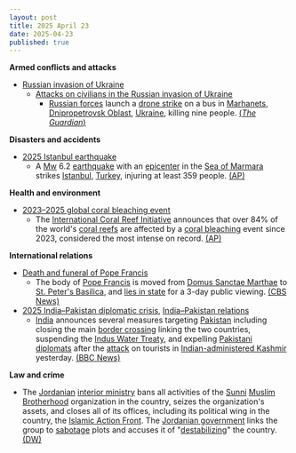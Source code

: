```yaml
---
layout: post
title: 2025 April 23
date: 2025-04-23
published: true
---
```



**Armed conflicts and attacks**

* [Russian invasion of Ukraine](https://en.wikipedia.org/wiki/Russian_invasion_of_Ukraine "Russian invasion of Ukraine")
  + [Attacks on civilians in the Russian invasion of Ukraine](https://en.wikipedia.org/wiki/Attacks_on_civilians_in_the_Russian_invasion_of_Ukraine "Attacks on civilians in the Russian invasion of Ukraine")
    - [Russian forces](https://en.wikipedia.org/wiki/Russian_Armed_Forces "Russian Armed Forces") launch a [drone strike](https://en.wikipedia.org/wiki/Drone_warfare "Drone warfare") on a bus in [Marhanets](https://en.wikipedia.org/wiki/Marhanets "Marhanets"), [Dnipropetrovsk Oblast](https://en.wikipedia.org/wiki/Dnipropetrovsk_Oblast "Dnipropetrovsk Oblast"), [Ukraine](https://en.wikipedia.org/wiki/Ukraine "Ukraine"), killing nine people. [(*The Guardian*)](https://www.theguardian.com/world/2025/apr/23/russia-drone-strike-kill-wave-attacks-ukraine-infrastructure)

**Disasters and accidents**

* [2025 Istanbul earthquake](https://en.wikipedia.org/wiki/2025_Istanbul_earthquake "2025 Istanbul earthquake")
  + A [Mw](https://en.wikipedia.org/wiki/Richter_scale "Richter scale") 6.2 [earthquake](https://en.wikipedia.org/wiki/Earthquake "Earthquake") with an [epicenter](https://en.wikipedia.org/wiki/Epicenter "Epicenter") in the [Sea of Marmara](https://en.wikipedia.org/wiki/Sea_of_Marmara "Sea of Marmara") strikes [Istanbul](https://en.wikipedia.org/wiki/Istanbul "Istanbul"), [Turkey](https://en.wikipedia.org/wiki/Turkey "Turkey"), injuring at least 359 people. [(AP)](https://apnews.com/article/turkey-earthquake-istanbul-sea-marmara-magnitude-emergency-46f20a2c0b6fa3cad7634d28d1f7e5d7)

**Health and environment**

* [2023–2025 global coral bleaching event](https://en.wikipedia.org/wiki/2023%E2%80%932025_global_coral_bleaching_event "2023–2025 global coral bleaching event")
  + The [International Coral Reef Initiative](https://en.wikipedia.org/wiki/International_Coral_Reef_Initiative "International Coral Reef Initiative") announces that over 84% of the world's [coral reefs](https://en.wikipedia.org/wiki/Coral_reef "Coral reef") are affected by a [coral bleaching](https://en.wikipedia.org/wiki/Coral_bleaching#Mass_bleaching_events "Coral bleaching") event since 2023, considered the most intense on record. [(AP)](https://apnews.com/article/coral-reef-bleaching-climate-change-fdbeddf7ae3ccc9d7cf85d1c3267e581)

**International relations**

* [Death and funeral of Pope Francis](https://en.wikipedia.org/wiki/Death_and_funeral_of_Pope_Francis "Death and funeral of Pope Francis")
  + The body of [Pope Francis](https://en.wikipedia.org/wiki/Pope_Francis "Pope Francis") is moved from [Domus Sanctae Marthae](https://en.wikipedia.org/wiki/Domus_Sanctae_Marthae "Domus Sanctae Marthae") to [St. Peter's Basilica](https://en.wikipedia.org/wiki/St._Peter%27s_Basilica "St. Peter's Basilica"), and [lies in state](https://en.wikipedia.org/wiki/Lying_in_state "Lying in state") for a 3-day public viewing. [(CBS News)](https://www.cbsnews.com/news/pope-francis-body-st-peters-basilica-lie-in-state/)
* [2025 India–Pakistan diplomatic crisis](https://en.wikipedia.org/wiki/2025_India%E2%80%93Pakistan_diplomatic_crisis "2025 India–Pakistan diplomatic crisis"), [India–Pakistan relations](https://en.wikipedia.org/wiki/India%E2%80%93Pakistan_relations "India–Pakistan relations")
  + [India](https://en.wikipedia.org/wiki/India "India") announces several measures targeting [Pakistan](https://en.wikipedia.org/wiki/Pakistan "Pakistan") including closing the main [border crossing](https://en.wikipedia.org/wiki/India%E2%80%93Pakistan_border "India–Pakistan border") linking the two countries, suspending the [Indus Water Treaty](https://en.wikipedia.org/wiki/Indus_Water_Treaty "Indus Water Treaty"), and expelling [Pakistani](https://en.wikipedia.org/wiki/High_Commission_of_Pakistan%2C_New_Delhi "High Commission of Pakistan, New Delhi") [diplomats](https://en.wikipedia.org/wiki/Diplomat "Diplomat") after the [attack](https://en.wikipedia.org/wiki/2025_Pahalgam_attack "2025 Pahalgam attack") on tourists in [Indian-administered Kashmir](https://en.wikipedia.org/wiki/Jammu_and_Kashmir_%28union_territory%29 "Jammu and Kashmir (union territory)") yesterday. [(BBC News)](https://www.bbc.com/news/articles/ce8g2njm2d2o)

**Law and crime**

* The [Jordanian](https://en.wikipedia.org/wiki/Jordan "Jordan") [interior ministry](https://en.wikipedia.org/wiki/Ministry_of_the_Interior_%28Jordan%29 "Ministry of the Interior (Jordan)") bans all activities of the [Sunni](https://en.wikipedia.org/wiki/Sunni_Islam "Sunni Islam") [Muslim Brotherhood](https://en.wikipedia.org/wiki/Muslim_Brotherhood "Muslim Brotherhood") organization in the country, seizes the organization's assets, and closes all of its offices, including its political wing in the country, the [Islamic Action Front](https://en.wikipedia.org/wiki/Islamic_Action_Front "Islamic Action Front"). The [Jordanian government](https://en.wikipedia.org/wiki/Government_of_Jordan "Government of Jordan") links the group to [sabotage](https://en.wikipedia.org/wiki/Sabotage "Sabotage") plots and accuses it of "[destabilizing](https://en.wikipedia.org/wiki/Destabilizing "Destabilizing")" the country. [(DW)](https://www.dw.com/en/jordan-outlaws-muslim-brotherhood-opposition-group/a-72321194)
